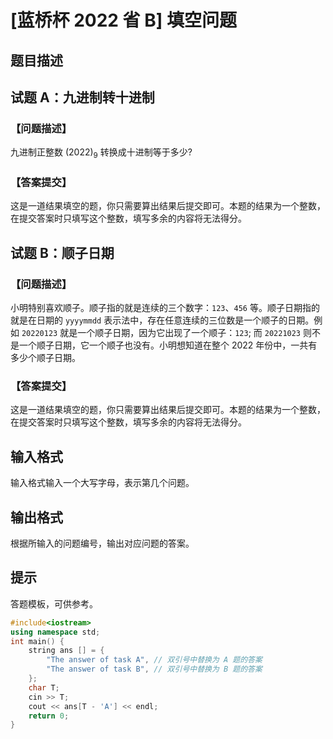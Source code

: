 # [蓝桥杯 2022 省 B] 填空问题

## 题目描述


## 试题 A：九进制转十进制

### 【问题描述】

九进制正整数 $(2022)_{9}$ 转换成十进制等于多少?

### 【答案提交】

这是一道结果填空的题，你只需要算出结果后提交即可。本题的结果为一个整数，在提交答案时只填写这个整数，填写多余的内容将无法得分。

## 试题 B：顺子日期

### 【问题描述】

小明特别喜欢顺子。顺子指的就是连续的三个数字：`123`、`456` 等。顺子日期指的就是在日期的 `уyyymmdd` 表示法中，存在任意连续的三位数是一个顺子的日期。例如 `20220123` 就是一个顺子日期，因为它出现了一个顺子：`123`; 而 `20221023` 则不是一个顺子日期，它一个顺子也没有。小明想知道在整个 2022 年份中，一共有多少个顺子日期。

### 【答案提交】

这是一道结果填空的题，你只需要算出结果后提交即可。本题的结果为一个整数，在提交答案时只填写这个整数，填写多余的内容将无法得分。


## 输入格式

输入格式输入一个大写字母，表示第几个问题。

## 输出格式

根据所输入的问题编号，输出对应问题的答案。

## 提示

答题模板，可供参考。

```cpp
#include<iostream>
using namespace std;
int main() {
    string ans [] = {
        "The answer of task A", // 双引号中替换为 A 题的答案
        "The answer of task B", // 双引号中替换为 B 题的答案
    };
    char T;
    cin >> T;
    cout << ans[T - 'A'] << endl;
    return 0;
}
```
